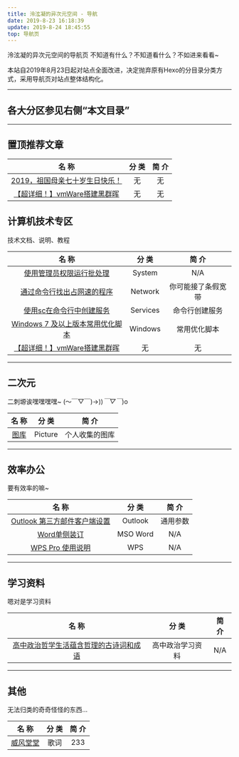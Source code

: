 ```yaml
---
title: 泠泫凝的异次元空间 - 导航
date: 2019-8-23 16:18:39
update: 2019-8-24 18:45:55
top: 导航页
---
```


泠泫凝的异次元空间的导航页
不知道有什么？不知道看什么？不如进来看看~

<!-- more -->

本站自2019年8月23日起对站点全面改进，决定抛弃原有Hexo的分目录分类方式，采用导航页对站点整体结构化。

---
## 各大分区参见右侧“本文目录”

---
## 置顶推荐文章

名 称 | 分 类 | 简 介
:------------------------------------------------------------: | :-------: | :-------:  
[2019，祖国母亲七十岁生日快乐！](https://arlxn.xyz/2019zgnb.html) | 无 | 无
[【超详细！】vmWare搭建黑群晖](https://arlxn.xyz/blacksyn.html) | 无 | 无

## 计算机技术专区

技术文档、说明、教程

  名 称                                                        |   分 类   |   简 介
:------------------------------------------------------------: | :-------: | :-------:  
[使用管理员权限运行批处理](https://arlxn.xyz/adminrunbat.html) | System    | N/A
[通过命令行找出占网速的程序](https://arlxn.xyz//netsq.html)    | Network   | 你可能接了条假宽带
[使用sc在命令行中创建服务](https://arlxn.xyz//sc.html )        | Services  | 命令行创建服务
[Windows 7 及以上版本常用优化脚本](https://arlxn.xyz/winuh.html) | Windows | 常用优化脚本
[【超详细！】vmWare搭建黑群晖](https://arlxn.xyz/blacksyn.html) | 无 | 无

---
## 二次元

二刺塬诶嘿嘿嘿嘿~ (～￣▽￣)→))*￣▽￣*)o

  名 称   |   分 类   |   简 介
:-------: | :-------: | :-------: 
[图库](https://arlxn.xyz//Gallery.html) | Picture | 个人收集的图库

---
## 效率办公

要有效率的嘛~

  名 称   |   分 类   |   简 介
:-------: | :-------: | :-------: 
[Outlook 第三方邮件客户端设置](https://arlxn.xyzoutlookmailconfig.html/) | Outlook | 通用参数
[Word单侧装订](https://arlxn.xyz/WordBookPrint.html ) | MSO Word | N/A
[WPS Pro 使用说明](https://arlxn.xyz/WPSPro.html) | WPS | N/A

---
## 学习资料

嗯对是学习资料

  名 称   |   分 类   |   简 介
:-------: | :-------: | :-------: 
[高中政治哲学生活蕴含哲理的古诗词和成语](https://arlxn.xyz/PoliticIdioms.html) | 高中政治学习资料 | N/A

---
## 其他

无法归类的奇奇怪怪的东西...

  名 称   |   分 类   |   简 介
:-------: | :-------: | :-------: 
[威风堂堂](https://arlxn.xyz/ifuudoudou.html) | 歌词 | 233